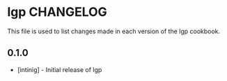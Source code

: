lgp CHANGELOG
=============

This file is used to list changes made in each version of the lgp cookbook.

0.1.0
-----
- [intinig] - Initial release of lgp
